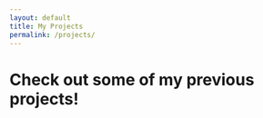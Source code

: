 ```yaml
---
layout: default
title: My Projects
permalink: /projects/
---
```


# Check out some of my previous projects!

